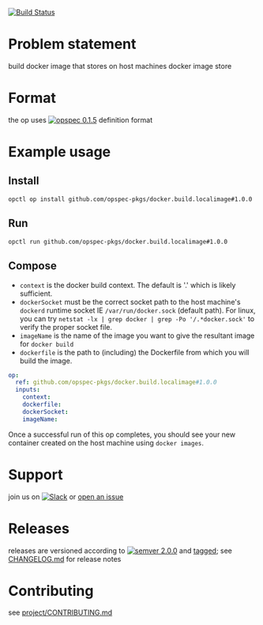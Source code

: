 [![Build Status](https://travis-ci.org/opspec-pkgs/docker.build.localimage.svg?branch=master)](https://travis-ci.org/opspec-pkgs/docker.build.localimage)

# Problem statement

build docker image that stores on host machines docker image store

# Format

the op uses [![opspec 0.1.5](https://img.shields.io/badge/opspec-0.1.5-brightgreen.svg?colorA=6b6b6b&colorB=fc16be)](https://opspec.io/0.1.5) definition format

# Example usage

## Install

```shell
opctl op install github.com/opspec-pkgs/docker.build.localimage#1.0.0
```

## Run

```
opctl run github.com/opspec-pkgs/docker.build.localimage#1.0.0
```

## Compose
  * `context` is the docker build context. The default is '.' which is likely sufficient.
  * `dockerSocket` must be the correct socket path to the host machine's `dockerd` runtime socket IE `/var/run/docker.sock` (default path). For linux, you can try `netstat -lx | grep docker | grep -Po '/.*docker.sock'` to verify the proper socket file.
  * `imageName` is the name of the image you want to give the resultant image for `docker build`
  * `dockerfile` is the path to (including) the Dockerfile from which you will build the image.

```yaml
op:
  ref: github.com/opspec-pkgs/docker.build.localimage#1.0.0
  inputs:
    context:
    dockerfile:
    dockerSocket:
    imageName:
```

Once a successful run of this op completes, you should see your new container created on the host machine using `docker images`.

# Support

join us on
[![Slack](https://opctl-slackin.herokuapp.com/badge.svg)](https://opctl-slackin.herokuapp.com/)
or
[open an issue](https://github.com/opspec-pkgs/docker.build.localimage/issues)

# Releases

releases are versioned according to
[![semver 2.0.0](https://img.shields.io/badge/semver-2.0.0-brightgreen.svg)](http://semver.org/spec/v2.0.0.html)
and [tagged](https://git-scm.com/book/en/v2/Git-Basics-Tagging); see
[CHANGELOG.md](CHANGELOG.md) for release notes

# Contributing

see
[project/CONTRIBUTING.md](https://github.com/opspec-pkgs/project/blob/master/CONTRIBUTING.md)
